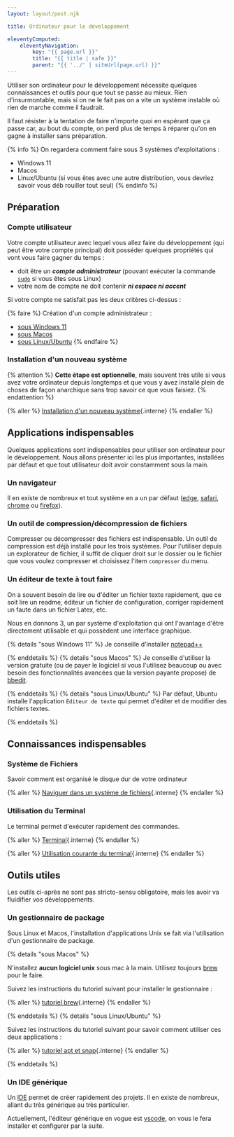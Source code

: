 ```yaml
---
layout: layout/post.njk

title: Ordinateur pour le développement

eleventyComputed:
    eleventyNavigation:
        key: "{{ page.url }}"
        title: "{{ title | safe }}"
        parent: "{{ '../' | siteUrl(page.url) }}"
---
```


Utiliser son ordinateur pour le développement nécessite quelques connaissances et outils pour que tout se passe au mieux. Rien d'insurmontable, mais si on ne le fait pas on a vite un système instable où rien de marche comme il faudrait.

Il faut résister à la tentation de faire n'importe quoi en espérant que ça passe car, au bout du compte, on perd plus de temps à réparer qu'on en gagne à installer sans préparation.

{% info %}
On regardera comment faire sous 3 systèmes d'exploitations :

* Windows 11
* Macos
* Linux/Ubuntu (si vous êtes avec une autre distribution, vous devriez savoir vous déb rouiller tout seul)
{% endinfo %}

## Préparation

### Compte utilisateur

Votre compte utilisateur avec lequel vous allez faire du développement (qui peut être votre compte principal) doit posséder quelques propriétés qui vont vous faire gagner du temps :

* doit être un ***compte administrateur*** (pouvant exécuter la commande [`sudo`](https://www.linuxtricks.fr/wiki/print.php?id=480) si vous êtes sous Linux)
* votre nom de compte ne doit contenir ***ni espace ni accent***

Si votre compte ne satisfait pas les deux critères ci-dessus :

{% faire %}
Création d'un compte administrateur :

* [sous Windows 11](https://support.microsoft.com/fr-fr/windows/cr%C3%A9er-un-compte-d-administrateur-ou-d-utilisateur-local-dans-windows-20de74e0-ac7f-3502-a866-32915af2a34d)
* [sous Macos](https://support.apple.com/fr-fr/guide/mac-help/mchl3e281fc9/mac)
* [sous Linux/Ubuntu](https://guide.ubuntu-fr.org/desktop/user-add.html)
{% endfaire %}

### Installation d'un nouveau système

{% attention %}
**Cette étape est optionnelle**, mais souvent très utile si vous avez votre ordinateur depuis longtemps et que vous y avez installé plein de choses de façon anarchique sans trop savoir ce que vous faisiez.
{% endattention %}

{% aller %}
[Installation d'un nouveau système](installation-nouveau-système){.interne}
{% endaller %}

## Applications indispensables

Quelques applications sont indispensables pour utiliser son ordinateur pour le développement. Nous allons présenter ici les plus importantes, installées par défaut et que tout utilisateur doit avoir constamment sous la main.

### Un navigateur

Il en existe de nombreux et tout système en a un par défaut ([edge](https://fr.wikipedia.org/wiki/Microsoft_Edge), [safari](https://fr.wikipedia.org/wiki/Safari_(navigateur_web)), [chrome](https://www.google.com/chrome/) ou [firefox](https://fr.wikipedia.org/wiki/Mozilla_Firefox)).

### Un outil de compression/décompression de fichiers

Compresser ou décompresser des fichiers est indispensable. Un outil de compression est déjà installé pour les trois systèmes. Pour l'utiliser depuis un explorateur de fichier, il suffit de cliquer droit sur le dossier ou le fichier que vous voulez compresser et choisissez l'item `compresser` du menu.

### Un éditeur de texte à tout faire

On a souvent besoin de lire ou d'éditer un fichier texte rapidement, que ce soit lire un readme, éditeur un fichier de configuration, corriger rapidement un faute dans un fichier Latex, etc.

Nous en donnons 3, un par système d'exploitation qui ont l'avantage d'être directement utilisable et qui possèdent une interface graphique.

{% details "sous Windows 11" %}
Je conseille d'installer [notepad++](https://notepad-plus-plus.org/)

{% enddetails %}
{% details "sous Macos" %}
Je conseille d'utiliser la version gratuite (ou de payer le logiciel si vous l'utilisez beaucoup ou avec besoin des fonctionnalités avancées que la version payante propose) de [bbedit](http://www.barebones.com/products/bbedit/).

{% enddetails %}
{% details "sous Linux/Ubuntu" %}
Par défaut, Ubuntu installe l'application `Éditeur de texte` qui permet d'éditer et de modifier des fichiers textes.

{% enddetails %}

## <span id="connaissances-indispensables"></span>Connaissances indispensables

### Système de Fichiers

Savoir comment est organisé le disque dur de votre ordinateur

{% aller %}
[Naviguer dans un système de fichiers](fichiers-navigation){.interne}
{% endaller %}

### Utilisation du Terminal

Le terminal permet d'exécuter rapidement des commandes.

{% aller %}
[Terminal](terminal){.interne}
{% endaller %}

{% aller %}
[Utilisation courante du terminal](terminal-utilisation){.interne}
{% endaller %}

## Outils utiles

Les outils ci-après ne sont pas stricto-sensu obligatoire, mais les avoir va fluidifier vos développements.

### <span id="gestionnaire-package"></span>Un gestionnaire de package

Sous Linux et Macos, l'installation d'applications Unix se fait via l'utilisation d'un gestionnaire de package.

{% details "sous Macos" %}

N'installez **aucun logiciel unix** sous mac à la main. Utilisez toujours [brew](https://brew.sh/index_fr) pour le faire.

Suivez les instructions du tutoriel suivant pour installer le gestionnaire :

{% aller %}
[tutoriel brew](brew){.interne}
{% endaller %}

{% enddetails %}
{% details "sous Linux/Ubuntu" %}

Suivez les instructions du tutoriel suivant pour savoir comment utiliser ces deux applications :

{% aller %}
[tutoriel apt et snap](apt-snap){.interne}
{% endaller %}

{% enddetails %}

### Un IDE générique

Un [IDE](https://fr.wikipedia.org/wiki/Environnement_de_d%C3%A9veloppement) permet de créer rapidement des projets. Il en existe de nombreux, allant du très générique au très particulier.

Actuellement, l'éditeur générique en vogue est [vscode](https://code.visualstudio.com/), on vous le fera installer et configurer par la suite.
